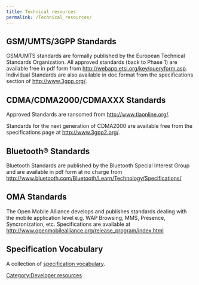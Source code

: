 ```yaml
---
title: Technical resources
permalink: /Technical_resources/
---
```


GSM/UMTS/3GPP Standards
-----------------------

GSM/UMTS standards are formally published by the European Technical Standards Organization. All approved standards (back to Phase 1) are available free in pdf form from <http://webapp.etsi.org/key/queryform.asp>. Individual Standards are also available in doc format from the specifications section of <http://www.3gpp.org/>.

CDMA/CDMA2000/CDMAXXX Standards
-------------------------------

Approved Standards are ransomed from <http://www.tiaonline.org/>.

Standards for the next generation of CDMA2000 are available free from the specifications page at <http://www.3gpp2.org/>.

Bluetooth® Standards
--------------------

Bluetooth Standards are published by the Bluetooth Special Interest Group and are available in pdf form at no charge from <http://www.bluetooth.com/Bluetooth/Learn/Technology/Specifications/>

OMA Standards
-------------

The Open Mobile Alliance develops and publishes standards dealing with the mobile application level e.g. WAP Browsing, MMS, Presence, Syncronization, etc. Specifications are available at <http://www.openmobilealliance.org/release_program/index.html>

Specification Vocabulary
------------------------

A collection of [specification vocabulary](/specification_vocabulary "wikilink").

[Category:Developer resources](/Category:Developer_resources "wikilink")